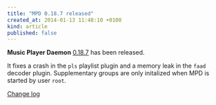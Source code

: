 ```yaml
---
title: "MPD 0.18.7 released"
created_at: 2014-01-13 11:48:10 +0100
kind: article
published: false
---
```


**Music Player Daemon** [0.18.7](/download/mpd/0.18/mpd-0.18.7.tar.xz)
has been released.

It fixes a crash in the `pls` playlist plugin and a memory leak in the
`faad` decoder plugin.  Supplementary groups are only initalized when
MPD is started by user `root`.

[Change log](https://raw.githubusercontent.com/MusicPlayerDaemon/MPD/v0.18.7/NEWS)
